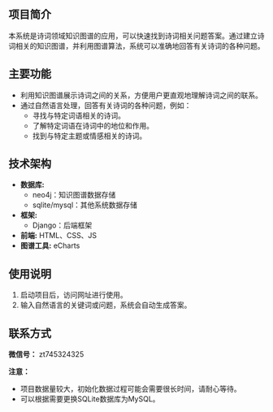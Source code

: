 ## 项目简介

本系统是诗词领域知识图谱的应用，可以快速找到诗词相关问题答案。通过建立诗词相关的知识图谱，并利用图谱算法，系统可以准确地回答有关诗词的各种问题。

## 主要功能

- 利用知识图谱展示诗词之间的关系，方便用户更直观地理解诗词之间的联系。
- 通过自然语言处理，回答有关诗词的各种问题，例如：
    - 寻找与特定词语相关的诗词。
    - 了解特定词语在诗词中的地位和作用。
    - 找到与特定主题或情感相关的诗词。


## 技术架构

- **数据库:** 
    - neo4j：知识图谱数据存储
    - sqlite/mysql：其他系统数据存储
- **框架:**
    - Django：后端框架
- **前端:** HTML、CSS、JS
- **图谱工具:** eCharts


## 使用说明

1. 启动项目后，访问网址进行使用。
2. 输入自然语言的关键词或问题，系统会自动生成答案。


## 联系方式

**微信号：** zt745324325


**注意：**

- 项目数据量较大，初始化数据过程可能会需要很长时间，请耐心等待。
- 可以根据需要更换SQLite数据库为MySQL。